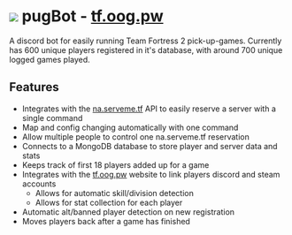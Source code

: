 
<h1><img src="https://cdn.discordapp.com/app-icons/989250144895655966/532b4d9f51941774f944acddae564c18.png?size=64"> pugBot - <a href="https://tf.oog.pw">tf.oog.pw</a></h1>




A discord bot for easily running Team Fortress 2 pick-up-games. Currently has 600 unique players registered in it's database, with around 700 unique logged games played.

## Features ##
- Integrates with the [na.serveme.tf](https://na.serveme.tf/) API to easily reserve a server with a single command
- Map and config changing automatically with one command
- Allow multiple people to control one na.serveme.tf reservation
- Connects to a MongoDB database to store player and server data and stats
- Keeps track of first 18 players added up for a game
- Integrates with the [tf.oog.pw](https://tf.oog.pw/) website to link players discord and steam accounts
  - Allows for automatic skill/division detection
  - Allows for stat collection for each player
- Automatic alt/banned player detection on new registration
- Moves players back after a game has finished
